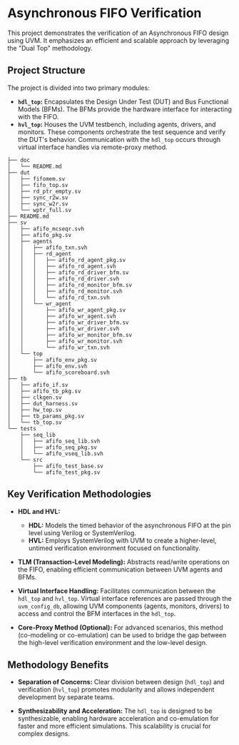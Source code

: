 # Asynchronous FIFO Verification

This project demonstrates the verification of an Asynchronous FIFO design using UVM. It emphasizes an efficient and scalable approach by leveraging the "Dual Top" methodology.

## Project Structure

The project is divided into two primary modules:

* **`hdl_top`:**  Encapsulates the Design Under Test (DUT) and Bus Functional Models (BFMs). The BFMs provide the hardware interface for interacting with the FIFO.
* **`hvl_top`:** Houses the UVM testbench, including agents, drivers, and monitors. These components orchestrate the test sequence and verify the DUT's behavior. Communication with the `hdl_top` occurs through virtual interface handles via remote-proxy method.

```
├── doc
│   └── README.md
├── dut
│   ├── fifomem.sv
│   ├── fifo_top.sv
│   ├── rd_ptr_empty.sv
│   ├── sync_r2w.sv
│   ├── sync_w2r.sv
│   └── wptr_full.sv
├── README.md
├── sv
│   ├── afifo_mcseqr.svh
│   ├── afifo_pkg.sv
│   ├── agents
│   │   ├── afifo_txn.svh
│   │   ├── rd_agent
│   │   │   ├── afifo_rd_agent_pkg.sv
│   │   │   ├── afifo_rd_agent.svh
│   │   │   ├── afifo_rd_driver_bfm.sv
│   │   │   ├── afifo_rd_driver.svh
│   │   │   ├── afifo_rd_monitor_bfm.sv
│   │   │   ├── afifo_rd_monitor.svh
│   │   │   └── afifo_rd_txn.svh
│   │   └── wr_agent
│   │       ├── afifo_wr_agent_pkg.sv
│   │       ├── afifo_wr_agent.svh
│   │       ├── afifo_wr_driver_bfm.sv
│   │       ├── afifo_wr_driver.svh
│   │       ├── afifo_wr_monitor_bfm.sv
│   │       ├── afifo_wr_monitor.svh
│   │       └── afifo_wr_txn.svh
│   └── top
│       ├── afifo_env_pkg.sv
│       ├── afifo_env.svh
│       └── afifo_scoreboard.svh
├── tb
│   ├── afifo_if.sv
│   ├── afifo_tb_pkg.sv
│   ├── clkgen.sv
│   ├── dut_harness.sv
│   ├── hw_top.sv
│   ├── tb_params_pkg.sv
│   └── tb_top.sv
└── tests
    ├── seq_lib
    │   ├── afifo_seq_lib.svh
    │   ├── afifo_seq_pkg.sv
    │   └── afifo_vseq_lib.svh
    └── src
        ├── afifo_test_base.sv
        └── afifo_test_pkg.sv
```

## Key Verification Methodologies

* **HDL and HVL:**
    * **HDL:**  Models the timed behavior of the asynchronous FIFO at the pin level using Verilog or SystemVerilog.
    * **HVL:** Employs SystemVerilog with UVM to create a higher-level, untimed verification environment focused on functionality.

* **TLM (Transaction-Level Modeling):**  Abstracts read/write operations on the FIFO, enabling efficient communication between UVM agents and BFMs.

* **Virtual Interface Handling:**  Facilitates communication between the `hdl_top` and `hvl_top`. Virtual interface references are passed through the `uvm_config_db`, allowing UVM components (agents, monitors, drivers) to access and control the BFM interfaces in the `hdl_top`.

* **Core-Proxy Method (Optional):**  For advanced scenarios, this method (co-modeling or co-emulation) can be used to bridge the gap between the high-level verification environment and the low-level design.

## Methodology Benefits

* **Separation of Concerns:**  Clear division between design (`hdl_top`) and verification (`hvl_top`) promotes modularity and allows independent development by separate teams.

* **Synthesizability and Acceleration:** The `hdl_top` is designed to be synthesizable, enabling hardware acceleration and co-emulation for faster and more efficient simulations. This scalability is crucial for complex designs.

